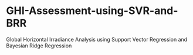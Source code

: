 # GHI-Assessment-using-SVR-and-BRR
Global Horizontal Irradiance Analysis using Support Vector Regression and Bayesian Ridge Regression

